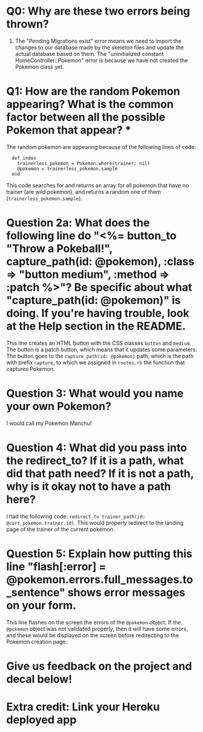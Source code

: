 # Q0: Why are these two errors being thrown?

1. The "Pending Migrations exist" error means we need to import the changes to our database made by the skeleton files and update the actual database based on them. The "uninitialized constant HomeController::Pokemon" error is because we have not created the Pokemon class yet.

# Q1: How are the random Pokemon appearing? What is the common factor between all the possible Pokemon that appear? *

The random pokemon are appearing because of the following lines of code: 

```
  def index
    trainerless_pokemon = Pokemon.where(trainer: nil)
    @pokemon = trainerless_pokemon.sample
  end
```

This code searches for and returns an array for all pokemon that have no trainer (are wild pokemon), and returns a random one of them (`trainerless_pokemon.sample`).

# Question 2a: What does the following line do "<%= button_to "Throw a Pokeball!", capture_path(id: @pokemon), :class => "button medium", :method => :patch %>"? Be specific about what "capture_path(id: @pokemon)" is doing. If you're having trouble, look at the Help section in the README.

This line creates an HTML button with the CSS classes `button` and `medium`. The button is a patch button, which means that it updates some parameters. The button goes to the `capture_path(id: @pokemon)` path, which is the path with prefix `capture`, to which we assigned in `routes.rb` the function that captures Pokemon.

# Question 3: What would you name your own Pokemon?

I would call my Pokemon Manchu!

# Question 4: What did you pass into the redirect_to? If it is a path, what did that path need? If it is not a path, why is it okay not to have a path here?

I had the following code: `redirect_to trainer_path(id: @curr_pokemon.trainer.id)`. This would properly redirect to the landing page of the trainer of the current pokemon.

# Question 5: Explain how putting this line "flash[:error] = @pokemon.errors.full_messages.to_sentence" shows error messages on your form.

This line flashes on the screen the errors of the `@pokemon` object. If the `@pokemon` object was not validated properly, then it will have some errors, and these would be displayed on the screen before redirecting to the Pokemon creation page.

# Give us feedback on the project and decal below!

# Extra credit: Link your Heroku deployed app
